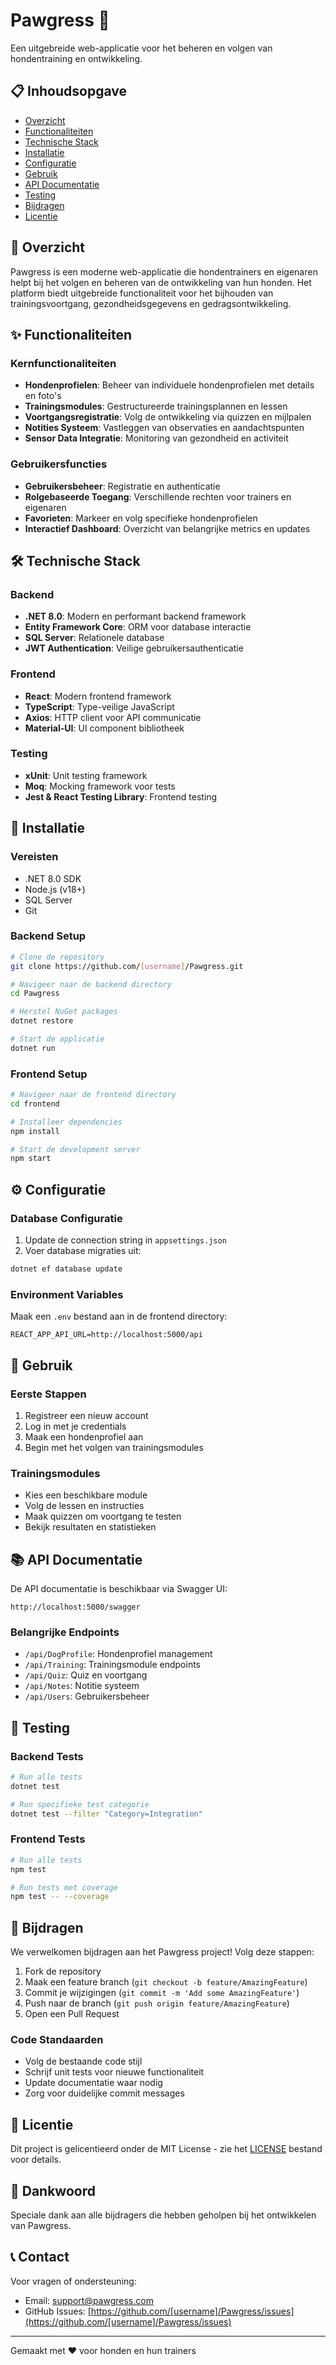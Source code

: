 # Pawgress 🐾

Een uitgebreide web-applicatie voor het beheren en volgen van hondentraining en ontwikkeling.

## 📋 Inhoudsopgave
- [Overzicht](#overzicht)
- [Functionaliteiten](#functionaliteiten)
- [Technische Stack](#technische-stack)
- [Installatie](#installatie)
- [Configuratie](#configuratie)
- [Gebruik](#gebruik)
- [API Documentatie](#api-documentatie)
- [Testing](#testing)
- [Bijdragen](#bijdragen)
- [Licentie](#licentie)

## 🎯 Overzicht

Pawgress is een moderne web-applicatie die hondentrainers en eigenaren helpt bij het volgen en beheren van de ontwikkeling van hun honden. Het platform biedt uitgebreide functionaliteit voor het bijhouden van trainingsvoortgang, gezondheidsgegevens en gedragsontwikkeling.

## ✨ Functionaliteiten

### Kernfunctionaliteiten
- **Hondenprofielen**: Beheer van individuele hondenprofielen met details en foto's
- **Trainingsmodules**: Gestructureerde trainingsplannen en lessen
- **Voortgangsregistratie**: Volg de ontwikkeling via quizzen en mijlpalen
- **Notities Systeem**: Vastleggen van observaties en aandachtspunten
- **Sensor Data Integratie**: Monitoring van gezondheid en activiteit

### Gebruikersfuncties
- **Gebruikersbeheer**: Registratie en authenticatie
- **Rolgebaseerde Toegang**: Verschillende rechten voor trainers en eigenaren
- **Favorieten**: Markeer en volg specifieke hondenprofielen
- **Interactief Dashboard**: Overzicht van belangrijke metrics en updates

## 🛠 Technische Stack

### Backend
- **.NET 8.0**: Modern en performant backend framework
- **Entity Framework Core**: ORM voor database interactie
- **SQL Server**: Relationele database
- **JWT Authentication**: Veilige gebruikersauthenticatie

### Frontend
- **React**: Modern frontend framework
- **TypeScript**: Type-veilige JavaScript
- **Axios**: HTTP client voor API communicatie
- **Material-UI**: UI component bibliotheek

### Testing
- **xUnit**: Unit testing framework
- **Moq**: Mocking framework voor tests
- **Jest & React Testing Library**: Frontend testing

## 🚀 Installatie

### Vereisten
- .NET 8.0 SDK
- Node.js (v18+)
- SQL Server
- Git

### Backend Setup
```bash
# Clone de repository
git clone https://github.com/[username]/Pawgress.git

# Navigeer naar de backend directory
cd Pawgress

# Herstel NuGet packages
dotnet restore

# Start de applicatie
dotnet run
```

### Frontend Setup
```bash
# Navigeer naar de frontend directory
cd frontend

# Installeer dependencies
npm install

# Start de development server
npm start
```

## ⚙️ Configuratie

### Database Configuratie
1. Update de connection string in `appsettings.json`
2. Voer database migraties uit:
```bash
dotnet ef database update
```

### Environment Variables
Maak een `.env` bestand aan in de frontend directory:
```
REACT_APP_API_URL=http://localhost:5000/api
```

## 📱 Gebruik

### Eerste Stappen
1. Registreer een nieuw account
2. Log in met je credentials
3. Maak een hondenprofiel aan
4. Begin met het volgen van trainingsmodules

### Trainingsmodules
- Kies een beschikbare module
- Volg de lessen en instructies
- Maak quizzen om voortgang te testen
- Bekijk resultaten en statistieken

## 📚 API Documentatie

De API documentatie is beschikbaar via Swagger UI:
```
http://localhost:5000/swagger
```

### Belangrijke Endpoints
- `/api/DogProfile`: Hondenprofiel management
- `/api/Training`: Trainingsmodule endpoints
- `/api/Quiz`: Quiz en voortgang
- `/api/Notes`: Notitie systeem
- `/api/Users`: Gebruikersbeheer

## 🧪 Testing

### Backend Tests
```bash
# Run alle tests
dotnet test

# Run specifieke test categorie
dotnet test --filter "Category=Integration"
```

### Frontend Tests
```bash
# Run alle tests
npm test

# Run tests met coverage
npm test -- --coverage
```

## 🤝 Bijdragen

We verwelkomen bijdragen aan het Pawgress project! Volg deze stappen:

1. Fork de repository
2. Maak een feature branch (`git checkout -b feature/AmazingFeature`)
3. Commit je wijzigingen (`git commit -m 'Add some AmazingFeature'`)
4. Push naar de branch (`git push origin feature/AmazingFeature`)
5. Open een Pull Request

### Code Standaarden
- Volg de bestaande code stijl
- Schrijf unit tests voor nieuwe functionaliteit
- Update documentatie waar nodig
- Zorg voor duidelijke commit messages

## 📄 Licentie

Dit project is gelicentieerd onder de MIT License - zie het [LICENSE](LICENSE) bestand voor details.

## 🙏 Dankwoord

Speciale dank aan alle bijdragers die hebben geholpen bij het ontwikkelen van Pawgress.

## 📞 Contact

Voor vragen of ondersteuning:
- Email: [support@pawgress.com](mailto:support@pawgress.com)
- GitHub Issues: [https://github.com/[username]/Pawgress/issues](https://github.com/[username]/Pawgress/issues)

---

Gemaakt met ❤️ voor honden en hun trainers
